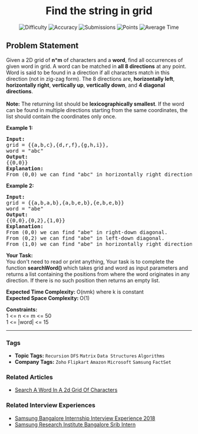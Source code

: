 <h1 align="center">Find the string in grid</h1>

<p align="center">
  <img alt="Difficulty" title="Difficulty" src="https://custom-icon-badges.demolab.com/badge/Difficulty: Medium-1F222E?style=for-the-badge&logoColor=white&logo=fire"/>
  <img alt="Accuracy" title="Accuracy" src="https://custom-icon-badges.demolab.com/badge/Accuracy: 22.88%25-1F222E?style=for-the-badge&logoColor=white&logo=target"/>
  <img alt="Submissions" title="Submissions" src="https://custom-icon-badges.demolab.com/badge/Submissions: 81K+-1F222E?style=for-the-badge&logoColor=white&logo=repo"/>
  <img alt="Points" title="Points" src="https://custom-icon-badges.demolab.com/badge/Points: 4-1F222E?style=for-the-badge&logoColor=white&logo=award"/>
  <img alt="Average Time" title="Average Time" src="https://custom-icon-badges.demolab.com/badge/Average%20Time: 15m-1F222E?style=for-the-badge&logoColor=white&logo=clock"/>
</p>

## Problem Statement

Given a 2D grid of <b>n</b>*<b>m</b> of characters and a <b>word</b>, find all occurrences of given word in grid. A word can be matched in <b>all 8 directions</b> at any point. Word is said to be found in a direction if all characters match in this direction (not in zig-zag form). The 8 directions are, <b>horizontally left</b>, <b>horizontally right</b>, <b>vertically up</b>, <b>vertically down</b>, and <b>4 diagonal directions</b>.<br><br><b>Note:</b> The returning list should be <b>lexicographically smallest</b>. If the word can be found in multiple directions starting from the same coordinates, the list should contain the coordinates only once. 

<b>Example 1:</b>

<pre><b>Input: <br></b>grid = {{a,b,c},{d,r,f},{g,h,i}},
word = "abc"
<b>Output: <br></b>{{0,0}}
<b>Explanation: <br></b>From (0,0) we can find "abc" in horizontally right direction.
</pre>

<b>Example 2:</b>

<pre><b>Input: <br></b>grid = {{a,b,a,b},{a,b,e,b},{e,b,e,b}}
word = "abe"
<b>Output: <br></b>{{0,0},{0,2},{1,0}}
<b>Explanation: <br></b>From (0,0) we can find "abe" in right-down diagonal. <br>From (0,2) we can find "abe" in left-down diagonal. <br>From (1,0) we can find "abe" in horizontally right direction.
</pre>

<b>Your Task:</b><br>You don't need to read or print anything, Your task is to complete the function <b>searchWord() </b>which takes grid and word as input parameters and returns a list containing the positions from where the word originates in any direction. If there is no such position then returns an empty list.

<b>Expected Time Complexity: </b>O(n*m*k) where k is constant<br><b>Expected Space Complexity: </b>O(1)

<b>Constraints:</b><br>1 <= n <= m <= 50<br>1 <= |word| <= 15


<hr>

### Tags
- **Topic Tags:** `Recursion` `DFS` `Matrix` `Data Structures` `Algorithms`
- **Company Tags:** `Zoho` `Flipkart` `Amazon` `Microsoft` `Samsung` `FactSet`

### Related Articles
- [Search A Word In A 2d Grid Of Characters](https://www.geeksforgeeks.org/search-a-word-in-a-2d-grid-of-characters/)

### Related Interview Experiences
- [Samsung Bangalore Internship Interview Experience 2018](https://www.geeksforgeeks.org/samsung-bangalore-internship-interview-experience-2018/)
- [Samsung Research Institute Bangalore Srib Intern](https://www.geeksforgeeks.org/samsung-research-institute-bangalore-srib-intern/)
